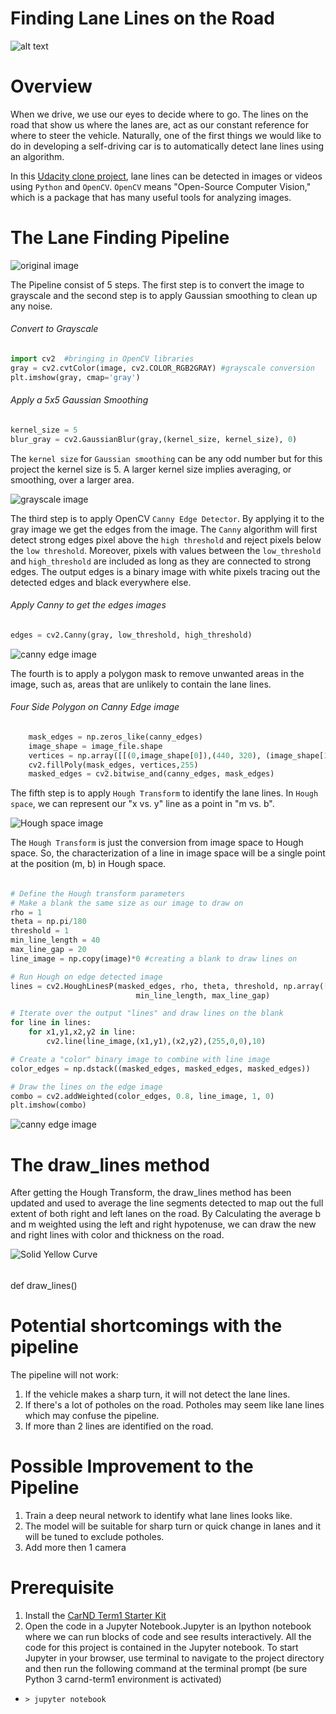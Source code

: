 
[//]: # (Image References)
[image_0]: ./misc/LaneLinesPass.gif
# Finding Lane Lines on the Road
![alt text][image_0] 

# Overview

When we drive, we use our eyes to decide where to go. The lines on the road that show us where the lanes are, act as our constant reference for where to steer the vehicle. Naturally, one of the first things we would like to do in developing a self-driving car is to automatically detect lane lines using an algorithm.

In this [Udacity clone project](https://github.com/udacity/CarND-LaneLines-P1), lane lines can be detected in images or videos using `Python` and `OpenCV`.  `OpenCV` means "Open-Source Computer Vision," which is a package that has many useful tools for analyzing images.

 # The Lane Finding Pipeline
 ![original image](./misc/original.jpg)
 
The Pipeline consist of 5 steps. The first step is to convert the image to grayscale and the second step is to apply Gaussian smoothing to clean up any noise.

###### Convert to Grayscale
```python
import cv2  #bringing in OpenCV libraries
gray = cv2.cvtColor(image, cv2.COLOR_RGB2GRAY) #grayscale conversion
plt.imshow(gray, cmap='gray')
```
###### Apply a 5x5 Gaussian Smoothing
```python
kernel_size = 5
blur_gray = cv2.GaussianBlur(gray,(kernel_size, kernel_size), 0)
```
The `kernel size` for `Gaussian smoothing` can be any odd number but for this project the kernel size is 5.
A larger kernel size implies averaging, or smoothing, over a larger area.

![grayscale image](./misc/grayscale.jpg)

The third step is to apply OpenCV `Canny Edge Detector`. By applying it to the gray image we get the edges from the image.
The `Canny` algorithm  will first detect strong edges pixel above the `high threshold` and reject pixels below the `low threshold`.
Moreover, pixels with values between the `low_threshold` and `high_threshold` are included as long as they are connected to strong edges. The output edges is a binary image with white pixels tracing out the detected edges and black everywhere else.

###### Apply Canny to get the edges images
```python
edges = cv2.Canny(gray, low_threshold, high_threshold)
```

![canny edge image](./misc/canny_edge.jpg)

The fourth is to apply a polygon mask to remove unwanted areas in the image, such as, areas that are unlikely to contain the lane lines.

###### Four Side Polygon on Canny Edge image
```python
    mask_edges = np.zeros_like(canny_edges)
    image_shape = image_file.shape
    vertices = np.array([[(0,image_shape[0]),(440, 320), (image_shape[1]-440, 320), (image_shape[1],image_shape[0])]], dtype=np.int32)
    cv2.fillPoly(mask_edges, vertices,255)
    masked_edges = cv2.bitwise_and(canny_edges, mask_edges)
```

The fifth step is to apply `Hough Transform` to identify the lane lines. In `Hough space`, we can represent our "x vs. y" line as a point in "m vs. b".

![Hough space image](./misc/hough_space.png)

The `Hough Transform` is just the conversion from image space to Hough space. So, the characterization of a line in image space will be a single point at the position (m, b) in Hough space.

######
```python
# Define the Hough transform parameters
# Make a blank the same size as our image to draw on
rho = 1
theta = np.pi/180
threshold = 1
min_line_length = 40
max_line_gap = 20
line_image = np.copy(image)*0 #creating a blank to draw lines on

# Run Hough on edge detected image
lines = cv2.HoughLinesP(masked_edges, rho, theta, threshold, np.array([]),
                            min_line_length, max_line_gap)

# Iterate over the output "lines" and draw lines on the blank
for line in lines:
    for x1,y1,x2,y2 in line:
        cv2.line(line_image,(x1,y1),(x2,y2),(255,0,0),10)

# Create a "color" binary image to combine with line image
color_edges = np.dstack((masked_edges, masked_edges, masked_edges))

# Draw the lines on the edge image
combo = cv2.addWeighted(color_edges, 0.8, line_image, 1, 0)
plt.imshow(combo)
```
![canny edge image](./misc/hough_transform.png)

# The draw_lines method

After getting the Hough Transform, the draw_lines method has been updated and used to average the line segments detected to map out the full extent of
both right and left lanes on the road. By Calculating the average b and m weighted using the left and right hypotenuse, we can draw the 
new and right lines with color and thickness on the road.

![Solid Yellow Curve](./misc/solidYellowCurve.jpg)

######
def draw_lines()


# Potential shortcomings with the pipeline

The pipeline will not work:

1. If the vehicle makes a sharp turn, it will not detect the lane lines.
2. If there's a lot of potholes on the road. Potholes may seem like lane lines which may confuse the pipeline.
3. If more than 2 lines are identified on the road.


# Possible Improvement to the Pipeline

1. Train a deep neural network to identify what lane lines looks like.
2. The model will be suitable for sharp turn or quick change in lanes and it will be tuned to exclude potholes.
3. Add more then 1 camera

# Prerequisite
1. Install the [CarND Term1 Starter Kit](https://github.com/udacity/CarND-Term1-Starter-Kit/blob/master/README.md)
2. Open the code in a Jupyter Notebook.Jupyter is an Ipython notebook where we can run blocks of code and see results interactively.  All the code for this project is contained in  the Jupyter notebook.
To start Jupyter in your browser, use terminal to navigate to the project directory and then run the following command at the terminal prompt (be sure Python 3 carnd-term1 environment is activated)
* `> jupyter notebook`

